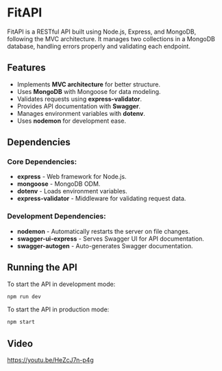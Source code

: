 # FitAPI

FitAPI is a RESTful API built using Node.js, Express, and MongoDB, following the MVC architecture. It manages two collections in a MongoDB database, handling errors properly and validating each endpoint.

## Features
- Implements **MVC architecture** for better structure.
- Uses **MongoDB** with Mongoose for data modeling.
- Validates requests using **express-validator**.
- Provides API documentation with **Swagger**.
- Manages environment variables with **dotenv**.
- Uses **nodemon** for development ease.


## Dependencies

### Core Dependencies:
- **express** - Web framework for Node.js.
- **mongoose** - MongoDB ODM.
- **dotenv** - Loads environment variables.
- **express-validator** - Middleware for validating request data.

### Development Dependencies:
- **nodemon** - Automatically restarts the server on file changes.
- **swagger-ui-express** - Serves Swagger UI for API documentation.
- **swagger-autogen** - Auto-generates Swagger documentation.

## Running the API
To start the API in development mode:
```sh
npm run dev
```

To start the API in production mode:
```sh
npm start
```


## Video
https://youtu.be/HeZcJ7n-p4g
